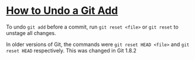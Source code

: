 # [How to Undo a Git Add](https://www.freecodecamp.org/news/how-to-undo-a-git-add/)
To undo `git add` before a commit, run `git reset <file>` or `git reset` to unstage all changes.

In older versions of Git, the commands were `git reset HEAD <file>` and `git reset HEAD` respectively. This was changed in Git 1.8.2